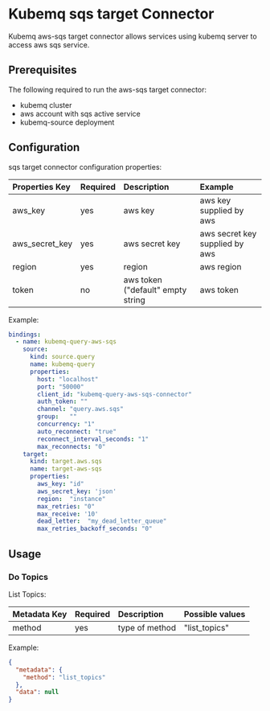 # Kubemq sqs target Connector

Kubemq aws-sqs target connector allows services using kubemq server to access aws sqs service.

## Prerequisites
The following required to run the aws-sqs target connector:

- kubemq cluster
- aws account with sqs active service
- kubemq-source deployment

## Configuration

sqs target connector configuration properties:

| Properties Key | Required | Description                                | Example                     |
|:---------------|:---------|:-------------------------------------------|:----------------------------|
| aws_key        | yes      | aws key                                    | aws key supplied by aws         |
| aws_secret_key | yes      | aws secret key                             | aws secret key supplied by aws  |
| region         | yes      | region                                     | aws region                      |
| token          | no       | aws token ("default" empty string          | aws token                       |


Example:

```yaml
bindings:
  - name: kubemq-query-aws-sqs
    source:
      kind: source.query
      name: kubemq-query
      properties:
        host: "localhost"
        port: "50000"
        client_id: "kubemq-query-aws-sqs-connector"
        auth_token: ""
        channel: "query.aws.sqs"
        group:   ""
        concurrency: "1"
        auto_reconnect: "true"
        reconnect_interval_seconds: "1"
        max_reconnects: "0"
    target:
      kind: target.aws.sqs
      name: target-aws-sqs
      properties:
        aws_key: "id"
        aws_secret_key: 'json'
        region:  "instance"
        max_retries: "0"
        max_receive: '10'
        dead_letter:  "my_dead_letter_queue"
        max_retries_backoff_seconds: "0"
```

## Usage

### Do Topics

List Topics:

| Metadata Key      | Required | Description                             | Possible values                            |
|:------------------|:---------|:----------------------------------------|:-------------------------------------------|
| method            | yes      | type of method                          | "list_topics"                     |


Example:

```json
{
  "metadata": {
    "method": "list_topics"
  },
  "data": null
}
```

